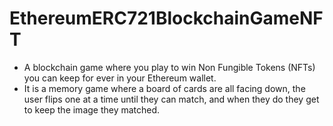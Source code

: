 # EthereumERC721BlockchainGameNFT

- A blockchain game where you play to win Non Fungible Tokens (NFTs) you can keep for ever in your Ethereum wallet.
- It is a memory game where a board of cards are all facing down, the user flips one at a time until they can match, and when they do they get to keep the image they matched.
